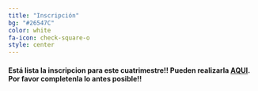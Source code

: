 ```yaml
---
title: "Inscripción"
bg: "#26547C"
color: white
fa-icon: check-square-o
style: center
---
```


#### Está lista la inscripcion para este cuatrimestre!! Pueden realizarla [AQUI](https://forms.gle/GWfKGXoGrBkYA9xT6). Por favor completenla lo antes posible!!
